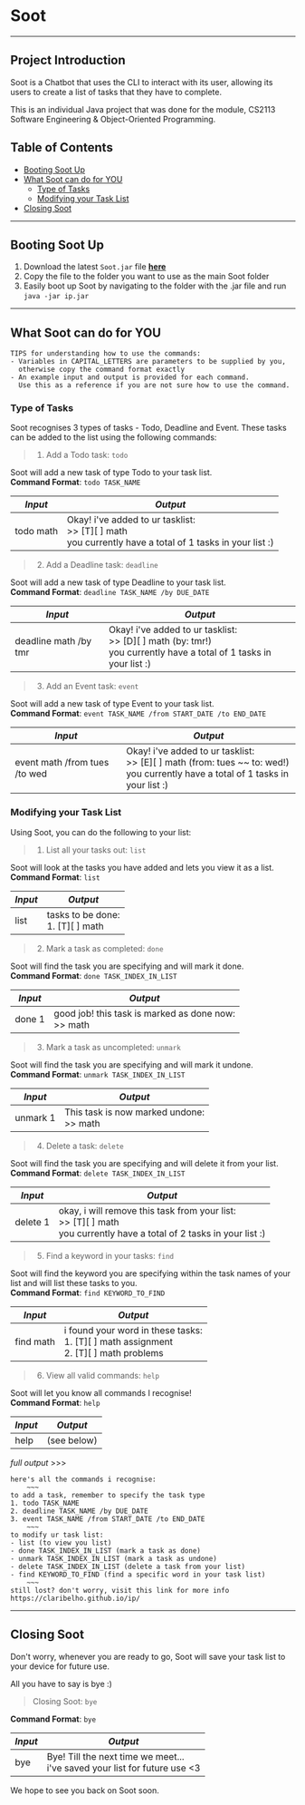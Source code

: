 # Soot
***
## Project Introduction
Soot is a Chatbot that uses the CLI to interact with its user, allowing its users to create a list of tasks that 
they have to complete.  

This is an individual Java project that was done for the module, CS2113 Software Engineering & Object-Oriented 
Programming. 

## Table of Contents
- [Booting Soot Up](#Booting-Soot-Up)
- [What Soot can do for YOU](#what-soot-can-do-for-you)
  - [Type of Tasks](#type-of-tasks-)
  - [Modifying your Task List](#modifying-your-task-list-)
- [Closing Soot](#closing-soot)

***
## Booting Soot Up
1. Download the latest `Soot.jar` file **[here](https://github.com/claribelho/ip/releases)**
2. Copy the file to the folder you want to use as the main Soot folder
3. Easily boot up Soot by navigating to the folder with the .jar file and run `java -jar ip.jar`

***

## What Soot can do for YOU
```
TIPS for understanding how to use the commands:
- Variables in CAPITAL_LETTERS are parameters to be supplied by you, 
  otherwise copy the command format exactly
- An example input and output is provided for each command.
  Use this as a reference if you are not sure how to use the command.
```

### Type of Tasks 
Soot recognises 3 types of tasks - Todo, Deadline and Event. These tasks can be added to the list using the following 
commands:
> 1) Add a Todo task: `todo`  

Soot will add a new task of type Todo to your task list.  
**Command Format**: `todo TASK_NAME`

| _Input_        | _Output_       |
|--------------|--------------|
| todo math | Okay! i've added to ur tasklist:<br> >> [T][ ] math <br> you currently have a total of 1 tasks in your list :) |

> 2) Add a Deadline task: `deadline`  

Soot will add a new task of type Deadline to your task list.  
**Command Format**: `deadline TASK_NAME /by DUE_DATE`

| _Input_        | _Output_       |
|--------------|--------------|
| deadline math /by tmr| Okay! i've added to ur tasklist:<br> >> [D][ ] math (by: tmr!) <br> you currently have a total of 1 tasks in your list :) |

> 3) Add an Event task: `event`  

Soot will add a new task of type Event to your task list.  
**Command Format**: `event TASK_NAME /from START_DATE /to END_DATE`

| _Input_        | _Output_       |
|--------------|--------------|
| event math /from tues /to wed| Okay! i've added to ur tasklist:<br> >> [E][ ] math (from: tues ~~ to: wed!) <br> you currently have a total of 1 tasks in your list :) |

### Modifying your Task List 
Using Soot, you can do the following to your list:
> 1. List all your tasks out: `list`

Soot will look at the tasks you have added and lets you view it as a list.  
**Command Format**: `list`

| _Input_ | _Output_                              |
|---------|---------------------------------------|
| list    | tasks to be done: <br> 1. [T][ ] math |

> 2. Mark a task as completed: `done`

Soot will find the task you are specifying and will mark it done.  
**Command Format**: `done TASK_INDEX_IN_LIST`

| _Input_ | _Output_                                                |
|---------|---------------------------------------------------------|
| done 1  | good job! this task is marked as done now: <br> >> math |

> 3. Mark a task as uncompleted: `unmark`

 Soot will find the task you are specifying and will mark it undone.  
 **Command Format**: `unmark TASK_INDEX_IN_LIST`

| _Input_ | _Output_                                                |
|---------|---------------------------------------------------------|
| unmark 1  | This task is now marked undone:  <br> >> math |
> 4. Delete a task: `delete`

Soot will find the task you are specifying and will delete it from your list.  
**Command Format**: `delete TASK_INDEX_IN_LIST`

| _Input_  | _Output_                                                                                                                    |
|----------|-----------------------------------------------------------------------------------------------------------------------------|
| delete 1 | okay, i will remove this task from your list: <br> >> [T][ ] math <br>you currently have a total of 2 tasks in your list :) |

> 5. Find a keyword in your tasks: `find`

Soot will find the keyword you are specifying within the task names of your list and will list these tasks to you.  
**Command Format**: `find KEYWORD_TO_FIND`

| _Input_   | _Output_                                                                                      |
|-----------|-----------------------------------------------------------------------------------------------|
| find math | i found your word in these tasks: <br> 1. [T][ ] math assignment <br> 2. [T][ ] math problems |

> 6. View all valid commands: `help`

Soot will let you know all commands I recognise!   
**Command Format**: `help`

| _Input_ | _Output_    |
|---------|-------------|
| help    | (see below) |
_full output_ >>>
```
here's all the commands i recognise:
    ~~~    
to add a task, remember to specify the task type
1. todo TASK_NAME
2. deadline TASK_NAME /by DUE_DATE
3. event TASK_NAME /from START_DATE /to END_DATE
    ~~~    
to modify ur task list:
- list (to view you list)
- done TASK_INDEX_IN_LIST (mark a task as done)
- unmark TASK_INDEX_IN_LIST (mark a task as undone)
- delete TASK_INDEX_IN_LIST (delete a task from your list)
- find KEYWORD_TO_FIND (find a specific word in your task list)
    ~~~    
still lost? don't worry, visit this link for more info
https://claribelho.github.io/ip/
```
***

## Closing Soot
Don't worry, whenever you are ready to go, Soot will save your task list to your device for future use.  

All you have to say is bye :)
> Closing Soot: `bye`

**Command Format**: `bye`

| _Input_ | _Output_       |
|---------|--------------|
| bye     | Bye! Till the next time we meet... <br> i've saved your list for future use <3 |

We hope to see you back on Soot soon.